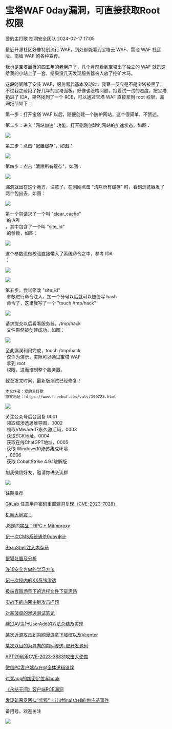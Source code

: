 #  宝塔WAF 0day漏洞，可直接获取Root权限   
爱的主打歌  刨洞安全团队   2024-02-17 17:05  
  
最近开源社区好像特别流行 WAF，到处都能看到宝塔云 WAF、雷池 WAF 社区版、南墙 WAF 的各种宣传。  
  
我也是宝塔面板的四五年的老用户了，几个月前看到宝塔出了独立的 WAF 就迅速给我的小站上了一套，结果没几天发现服务器被人放了挖矿木马。  
  
这段时间除了安装 WAF，服务器我基本没动过，我第一反应是不是宝塔被黑了，不过我之前用了好几年的宝塔面板，好像也没啥问题，抱着试一试的态度，把宝塔扔进了 IDA，果然找到了一个 RCE，可以通过宝塔 WAF 直接拿到 root 权限，漏洞细节如下：  
  
第一步：打开宝塔 WAF 以后，随便创建一个防护网站，这个很简单，不赘述。  
  
第二步：进入 "网站加速" 功能，打开刚刚创建的网站的加速状态，如图：  
  
![](https://mmbiz.qpic.cn/sz_mmbiz_jpg/iaHPCQdRh2mDJssa2Qwq62miaeI2mNMoaO3S2tLJSQuc5WkUy0YdvwT608vaxXo9VD2bia7iaop3nTODFWaElrzuZA/640?wx_fmt=jpeg&from=appmsg "")  
  
第三步：点击 "配置缓存"，如图：  
  
![](https://mmbiz.qpic.cn/sz_mmbiz_jpg/iaHPCQdRh2mDJssa2Qwq62miaeI2mNMoaOSwIVJ2Giclmibhic7TADwIo4ZGP0OvAENfN6Q0GXaTCafVuWW3mne6Epw/640?wx_fmt=jpeg&from=appmsg "")  
  
第四步：点击 "清除所有缓存"，如图：  
  
![](https://mmbiz.qpic.cn/sz_mmbiz_jpg/iaHPCQdRh2mDJssa2Qwq62miaeI2mNMoaOQ8XEag56kNAiaibF2UtEMAJ85axibWMTqdiaok4oickDTqfuYygEMxd1Sibg/640?wx_fmt=jpeg&from=appmsg "")  
  
漏洞就出在这个地方，注意了，在刚刚点击 "清除所有缓存" 时，看到浏览器发了两个包出去，如图：  
  
![](https://mmbiz.qpic.cn/sz_mmbiz_jpg/iaHPCQdRh2mDJssa2Qwq62miaeI2mNMoaOPGERDiaKjXa2HdIueRL3XD49GgLKMtKzaYRs2CsYicLYPx9IWGdmhN6A/640?wx_fmt=jpeg&from=appmsg "")  
  
第一个包请求了一个叫 "clear_cache"  
 的 API  
，其中包含了一个叫 "site_id"  
 的参数，如图：  
  
![](https://mmbiz.qpic.cn/sz_mmbiz_jpg/iaHPCQdRh2mDJssa2Qwq62miaeI2mNMoaOQ8GG9eFxY58QYibwhOsLEC8V1PhncbaQZ9ibcqwowZpzaicy1DA3cwQVw/640?wx_fmt=jpeg&from=appmsg "")  
  
这个参数没做校验直接带入了系统命令之中，参考 IDA  
：  
  
![](https://mmbiz.qpic.cn/sz_mmbiz_jpg/iaHPCQdRh2mDJssa2Qwq62miaeI2mNMoaO2DOGoKNiaia9Pmu1nuoetxYicY9ReEL4E6hVQ55U3ZQDXiaYiaXrvyytjDQ/640?wx_fmt=jpeg&from=appmsg "")  
  
![](https://mmbiz.qpic.cn/sz_mmbiz_jpg/iaHPCQdRh2mDJssa2Qwq62miaeI2mNMoaOtP41HicoiciaYIdcb8MVmqBLKwjbicfunySFZ8RBxet7W2TrCRKDGfygxA/640?wx_fmt=jpeg&from=appmsg "")  
  
第五步，尝试修改 "site_id"  
 参数进行命令注入，加一个分号以后就可以随便写 bash  
 命令了，这里我写了一个 "touch /tmp/hack"  
  
![](https://mmbiz.qpic.cn/sz_mmbiz_jpg/iaHPCQdRh2mDJssa2Qwq62miaeI2mNMoaOsKdRhajl9ib4z1icHUupGljlxFYPSK4BciaLa9PlXshbk9k8Uofe6DLwQ/640?wx_fmt=jpeg&from=appmsg "")  
  
请求提交以后看看服务器，/tmp/hack  
 文件果然被创建成功，如图：  
  
![](https://mmbiz.qpic.cn/sz_mmbiz_jpg/iaHPCQdRh2mDJssa2Qwq62miaeI2mNMoaOpNz5lXUvDMGG3GxpIVKm4ZXIgI7ibXvfFwWkz461xjs3jgsHY0rt4ibQ/640?wx_fmt=jpeg&from=appmsg "")  
  
至此漏洞利用完成，touch /tmp/hack  
 仅作为演示，实际可以通过宝塔 WAF  
 拿到 root  
 权限，进而控制整个服务器。  
  
截至发文时间，最新版测试已经修复！  
  
```
本文作者：爱的主打歌
原文地址：https://www.freebuf.com/vuls/390723.html
```  
  
  
![](https://mmbiz.qpic.cn/mmbiz_png/HWREJselCribXKZnW4g6I2gicDlib73KLnWBMib7xPga814txqfxcPWBtkYhkXX3BVdG42szWtx3eib5YmzeeuoibE1Q/640?wx_fmt=png "")  
  
关注公众号后台回复 0001  
 领取域渗透思维导图，0002  
 领取VMware 17永久激活码，0003  
 获取SGK地址，0004  
 获取在线ChatGPT地址，0005  
 获取 Windows10渗透集成环境  
，0006  
 获取 CobaltStrike 4.9.1破解版  
  
  
  
  
  
加我微信好友，邀请你进交流群  
  
  
![](https://mmbiz.qpic.cn/mmbiz_png/iaHPCQdRh2mD7k15P3gvI6IxzUohyGZicOqn7LDO0yXmtSuZtNh9gWULo1m2N435YwLmtlMFQibzTAuB4d4dMbjMw/640?wx_fmt=png "")  
  
  
往期推荐  
  
  
  
[GitLab 任意用户密码重置漏洞复现（CVE-2023-7028）](https://mp.weixin.qq.com/s?__biz=Mzk0OTM5MTk0OA==&mid=2247495659&idx=1&sn=3f865a224ea12c0d1d8c25259a4f067b&chksm=c35ba8c8f42c21de7c8595a95178508eedd1db308cf714f5c18886b54e6f5a1c01a647a88ffe&scene=21#wechat_redirect)  
  
  
[机圈大地震！](https://mp.weixin.qq.com/s?__biz=Mzk0OTM5MTk0OA==&mid=2247495558&idx=1&sn=0b8f4852351bc91caf1e983941b0639e&chksm=c35ba8a5f42c21b3b1ea071e303aeda4ea70f87189bdfaf39879be493fc295d8357ccf7ae51a&scene=21#wechat_redirect)  
  
  
[JS逆向实战：RPC + Mitmproxy](https://mp.weixin.qq.com/s?__biz=Mzk0OTM5MTk0OA==&mid=2247495529&idx=1&sn=c1bb8e5a0c61dd8d920ca645979a784f&chksm=c35ba84af42c215cc2c0292a84cf427e3b0c9595fe27c2ed39782c17d547434d29e414fcdac4&scene=21#wechat_redirect)  
  
  
[记一次CMS系统通杀0day审计](https://mp.weixin.qq.com/s?__biz=Mzk0OTM5MTk0OA==&mid=2247495442&idx=1&sn=2f865aee7608d229b203cc031ee17200&chksm=c35ba831f42c212734b73f26955f0d598e07dc354c39762f8092ad25ba2b7b10b2fcc0f565ea&scene=21#wechat_redirect)  
  
  
[BeanShell注入内存马](https://mp.weixin.qq.com/s?__biz=Mzk0OTM5MTk0OA==&mid=2247495495&idx=1&sn=c0255e497c6ce24c816ddca4d4bf0086&chksm=c35ba864f42c2172f667aa12f159554f0554833557e9cc30a200b2d862389a898618e05b252b&scene=21#wechat_redirect)  
  
  
[银狐处置及分析](https://mp.weixin.qq.com/s?__biz=Mzk0OTM5MTk0OA==&mid=2247494772&idx=1&sn=9fa27f2e02c059d50057b9fa851e2783&chksm=c35bab57f42c2241443abb74da20f3090962183495df25977fa05098bfbe2bf4245fafdd4e6a&scene=21#wechat_redirect)  
  
  
[浅谈安全方向的学习方法](https://mp.weixin.qq.com/s?__biz=Mzk0OTM5MTk0OA==&mid=2247494738&idx=1&sn=0e270bce7be21979fa2b3847674d556f&chksm=c35bab71f42c2267e4bf49d6e4a20c38554eb5f64fea01d529643fc2824c492e30724bccc339&scene=21#wechat_redirect)  
  
  
[记一次校内的XX系统渗透](https://mp.weixin.qq.com/s?__biz=Mzk0OTM5MTk0OA==&mid=2247494728&idx=1&sn=c3e4b55f576385069ba57b55392d5a20&chksm=c35bab6bf42c227d67a3f674737b2402426e0d8567932b90835c51c220a582de24ecca9185be&scene=21#wechat_redirect)  
  
  
[极端容器场景下的远程文件下载思路](https://mp.weixin.qq.com/s?__biz=Mzk0OTM5MTk0OA==&mid=2247494701&idx=1&sn=a30da467d93802a56bc99bd004126d3b&chksm=c35bab0ef42c2218fef4e86b341ad518f62669948af7177e313040d780e108afa42b9a05d0f6&scene=21#wechat_redirect)  
  
  
[实战下的内网中继攻击问题](https://mp.weixin.qq.com/s?__biz=Mzk0OTM5MTk0OA==&mid=2247494631&idx=1&sn=30d9052e54a2dc09ca61a92a194f4736&chksm=c35bacc4f42c25d21fe0f1abfe8459bacfe50c3d8eaa18dae9517535ed8816aa19faf69aec44&scene=21#wechat_redirect)  
  
  
[对某菠菜的渗透测试笔记](https://mp.weixin.qq.com/s?__biz=Mzk0OTM5MTk0OA==&mid=2247494532&idx=1&sn=b1bc16139196a5591f22b6cad3e34067&chksm=c35baca7f42c25b1167f00918db0b658548831589c54504fc1961661175059445619254a1b95&scene=21#wechat_redirect)  
  
  
[绕过AV进行UserAdd的方法总结及实现](https://mp.weixin.qq.com/s?__biz=Mzk0OTM5MTk0OA==&mid=2247494480&idx=1&sn=dff2441e010dcb3b33f4177fcaef075c&chksm=c35bac73f42c25655afba88059b09cdb52955985788177b439a07ec53c56ef69fa66f51a8ccc&scene=21#wechat_redirect)  
  
  
[某次近源攻击到内网漫游拿下域控以及Vcenter](https://mp.weixin.qq.com/s?__biz=Mzk0OTM5MTk0OA==&mid=2247494443&idx=1&sn=2d444d77af4e9d1475e167a7573a330e&chksm=c35bac08f42c251e4402fd5f4d4663fc07c15bbd1c20a3d4ef071ce63ce4658265618ce973b6&scene=21#wechat_redirect)  
  
  
[某次以目的为导向的内网渗透-取开发源码](https://mp.weixin.qq.com/s?__biz=Mzk0OTM5MTk0OA==&mid=2247494369&idx=1&sn=87e69e70f762e3732070017a5e9781f2&chksm=c35badc2f42c24d44b41093edb3de25a37765445628a63ed66046d2bbe2a6dea0e530ac68841&scene=21#wechat_redirect)  
  
  
[APT29利用CVE-2023-38831攻击大使馆](https://mp.weixin.qq.com/s?__biz=Mzk0OTM5MTk0OA==&mid=2247494338&idx=1&sn=b425692ca7b18245c110ed26b6e02068&chksm=c35bade1f42c24f71ed1c1bcdbee707bd93412118c87b99854c94bd6b726253f6d828977fd69&scene=21#wechat_redirect)  
  
  
[微信PC客户端存在@全体逻辑错误](https://mp.weixin.qq.com/s?__biz=Mzk0OTM5MTk0OA==&mid=2247494323&idx=1&sn=7690ea917516f60b4d90e5125aee8381&chksm=c35bad90f42c2486d4bbfa08b2bae156e68d73408d2716354f772563e3f6d6f7abf4c84cdc2a&scene=21#wechat_redirect)  
  
  
[对某app的加密定位与hook](https://mp.weixin.qq.com/s?__biz=Mzk0OTM5MTk0OA==&mid=2247494276&idx=1&sn=7c30b7c939342b7558acd6c1f68c9317&chksm=c35bada7f42c24b1d8c8880f7e2a976c05d6f10d15c0daf4c962cdf7e06d9318da61e70cd948&scene=21#wechat_redirect)  
  
  
[《永结无间》客户端RCE漏洞](https://mp.weixin.qq.com/s?__biz=Mzk0OTM5MTk0OA==&mid=2247494255&idx=1&sn=dbbdeccd9e967f493ce60e130c5d2125&chksm=c35bad4cf42c245a49d6781b030858440e35d856757b2c8977f6fce1a41f9b0b5e5f0bce5b23&scene=21#wechat_redirect)  
  
  
[发现新恶意团伙"紫狐"！针对finalshell的供应链事件](https://mp.weixin.qq.com/s?__biz=Mzk0OTM5MTk0OA==&mid=2247494120&idx=1&sn=b2c1282cfe6982ab6b7b321f43efde71&chksm=c35baecbf42c27ddcb2610a5a4960ed3ef768d8444040fc4efe5c4e0cb1f94ccb3a941a1ff5b&scene=21#wechat_redirect)  
  
  
备用号，欢迎关注  
  
  
![](https://mmbiz.qpic.cn/mmbiz_gif/MfTd6rd9CyvNRMW8I9cvI1CK5gKiaYqg2veTn9t9dAe1GxYic7pAvgvRIKNFickConFyX8AvW2reAq8GchJI6aBpA/640?wx_fmt=gif "")  
  
  
  
